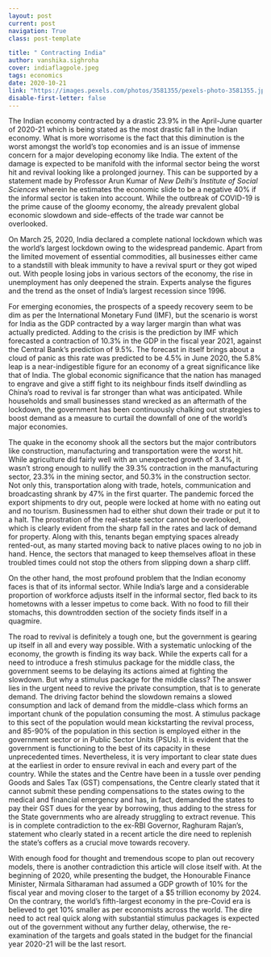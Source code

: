 ```yaml
---
layout: post
current: post
navigation: True
class: post-template

title: " Contracting India"
author: vanshika.sighroha
cover: indiaflagpole.jpeg
tags: economics
date: 2020-10-21
link: "https://images.pexels.com/photos/3581355/pexels-photo-3581355.jpeg?auto=compress&cs=tinysrgb&dpr=2&h=750&w=1260"
disable-first-letter: false
---
```

<p>The Indian economy contracted by a drastic 23.9% in the April-June quarter of 2020-21 which is being stated as the most drastic fall in the Indian economy. What is more worrisome is the fact that this diminution is the worst amongst the world’s top economies and is an issue of immense concern for a major developing economy like India. The extent of the damage is expected to be manifold with the informal sector being the worst hit and revival looking like a prolonged journey. This can be supported by a statement made by Professor Arun Kumar of <em >New Delhi’s Institute of Social Sciences</em> wherein he estimates the economic slide to be a negative 40% if the informal sector is taken into account. While the outbreak of COVID-19 is the prime cause of the gloomy economy, the already prevalent global economic slowdown and side-effects of the trade war cannot be overlooked.&nbsp;</p><p>On March 25, 2020, India declared a complete national lockdown which was the world’s largest lockdown owing to the widespread pandemic. Apart from the limited movement of essential commodities, all businesses either came to a standstill with bleak immunity to have a revival spurt or they got wiped out. With people losing jobs in various sectors of the economy, the rise in unemployment has only deepened the strain. Experts analyse the figures and the trend as the onset of India’s largest recession since 1996.&nbsp;</p><p>For emerging economies, the prospects of a speedy recovery seem to be dim as per the International Monetary Fund (IMF), but the scenario is worst for India as the GDP contracted by a way larger margin than what was actually predicted. Adding to the crisis is the prediction by IMF which forecasted a contraction of 10.3% in the GDP in the fiscal year 2021, against the Central Bank’s prediction of 9.5%. The forecast in itself brings about a cloud of panic as this rate was predicted to be 4.5% in June 2020, the 5.8% leap is a near-indigestible figure for an economy of a great significance like that of India. The global economic significance that the nation has managed to engrave and give a stiff fight to its neighbour finds itself dwindling as China’s road to revival is far stronger than what was anticipated. While households and small businesses stand wrecked as an aftermath of the lockdown, the government has been continuously chalking out strategies to boost demand as a measure to curtail the downfall of one of the world’s major economies.</p><p>The quake in the economy shook all the sectors but the major contributors like construction, manufacturing and transportation were the worst hit. While agriculture did fairly well with an unexpected growth of 3.4%, it wasn’t strong enough to nullify the 39.3% contraction in the manufacturing sector, 23.3% in the mining sector, and 50.3% in the construction sector. Not only this, transportation along with trade, hotels, communication and broadcasting shrank by 47% in the first quarter. The pandemic forced the export shipments to dry out, people were locked at home with no eating out and no tourism. Businessmen had to either shut down their trade or put it to a halt. The prostration of the real-estate sector cannot be overlooked, which is clearly evident from the sharp fall in the rates and lack of demand for property. Along with this, tenants began emptying spaces already rented-out, as many started moving back to native places owing to no job in hand. Hence, the sectors that managed to keep themselves afloat in these troubled times could not stop the others from slipping down a sharp cliff.&nbsp;</p><p>On the other hand, the most profound problem that the Indian economy faces is that of its informal sector. While India’s large and a considerable proportion of workforce adjusts itself in the informal sector, fled back to its hometowns with a lesser impetus to come back. With no food to fill their stomachs, this downtrodden section of the society finds itself in a quagmire.&nbsp;</p><p>The road to revival is definitely a tough one, but the government is gearing up itself in all and every way possible. With a systematic unlocking of the economy, the growth is finding its way back. While the experts call for a need to introduce a fresh stimulus package for the middle class, the government seems to be delaying its actions aimed at fighting the slowdown. But why a stimulus package for the middle class? The answer lies in the urgent need to revive the private consumption, that is to generate demand. The driving factor behind the slowdown remains a slowed consumption and lack of demand from the middle-class which forms an important chunk of the population consuming the most. A stimulus package to this sect of the population would mean kickstarting the revival process, and 85-90% of the population in this section is employed either in the government sector or in Public Sector Units (PSUs). It is evident that the government is functioning to the best of its capacity in these unprecedented times. Nevertheless, it is very important to clear state dues at the earliest in order to ensure revival in each and every part of the country. While the states and the Centre have been in a tussle over pending Goods and Sales Tax (GST) compensations, the Centre clearly stated that it cannot submit these pending compensations to the states owing to the medical and financial emergency and has, in fact, demanded the states to pay their GST dues for the year by borrowing, thus adding to the stress for the State governments who are already struggling to extract revenue. This is in complete contradiction to the ex-RBI Governor, Raghuram Rajan’s, statement who clearly stated in a recent article the dire need to replenish the state’s coffers as a crucial move towards recovery.</p><p>With enough food for thought and tremendous scope to plan out recovery models, there is another contradiction this article will close itself with. At the beginning of 2020, while presenting the budget, the Honourable Finance Minister, Nirmala Sitharaman had assumed a GDP growth of 10% for the fiscal year and moving closer to the target of a $5 trillion economy by 2024. On the contrary, the world’s fifth-largest economy in the pre-Covid era is believed to get 10% smaller as per economists across the world. The dire need to act real quick along with substantial stimulus packages is expected out of the government without any further delay, otherwise, the re-examination of the targets and goals stated in the budget for the financial year 2020-21 will be the last resort.</p>